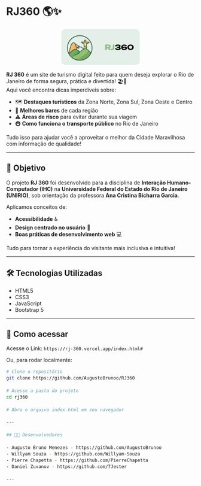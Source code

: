 # RJ360 🌎✨

<p align="center">
    <img src="./assets/logos/logo-full.png" alt="Rio de Janeiro" width="210" height="96" style="border-radius: 12px;"/>
</p>

**RJ 360** é um site de turismo digital feito para quem deseja explorar o Rio de Janeiro de forma segura, prática e divertida! 🏖️🚋  
Aqui você encontra dicas imperdíveis sobre:

- 🗺️ **Destaques turísticos** da Zona Norte, Zona Sul, Zona Oeste e Centro
- 🍻 **Melhores bares** de cada região
- ⚠️ **Áreas de risco** para evitar durante sua viagem
- 🚇 **Como funciona o transporte público** no Rio de Janeiro

Tudo isso para ajudar você a aproveitar o melhor da Cidade Maravilhosa com informação de qualidade!

---

## 🎯 Objetivo

O projeto **RJ 360** foi desenvolvido para a disciplina de **Interação Humano-Computador (IHC)** na **Universidade Federal do Estado do Rio de Janeiro (UNIRIO)**, sob orientação da professora **Ana Cristina Bicharra Garcia**.

Aplicamos conceitos de:

- **Acessibilidade** ♿
- **Design centrado no usuário** 🎨
- **Boas práticas de desenvolvimento web** 💻

Tudo para tornar a experiência do visitante mais inclusiva e intuitiva!

---

## 🛠️ Tecnologias Utilizadas

- HTML5
- CSS3
- JavaScript
- Bootstrap 5

---

## 🚀 Como acessar

Acesse o Link: ```https://rj-360.vercel.app/index.html#```

Ou, para rodar localmente:

```bash
# Clone o repositório
git clone https://github.com/AugustoBrunoo/RJ360

# Acesse a pasta do projeto
cd rj360

# Abra o arquivo index.html em seu navegador

---

## 🥷🏽 Desenvolvedores

- Augusto Bruno Menezes - https://github.com/AugustoBrunoo
- Willyam Souza - https://github.com/Willyam-Souza 
- Pierre Chapetta - https://github.com/PierreChapetta
- Daniel Zuvanov - https://github.com/7Jester 

---

